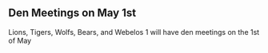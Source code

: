 ## Den Meetings on May 1st ##
Lions, Tigers, Wolfs, Bears, and Webelos 1 will have den meetings on the 1st of May
